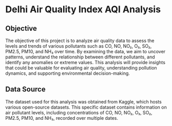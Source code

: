 # Delhi Air Quality Index AQI Analysis

## Objective
The objective of this project is to analyze air quality data to assess 
the levels and trends of various pollutants such as CO, NO, NO₂, O₃, SO₂, PM2.5, 
PM10, and NH₃ over time. By examining the data, we aim to uncover patterns, 
understand the relationship between different pollutants, and identify any 
anomalies or extreme values. This analysis will provide insights that could be 
valuable for evaluating air quality, understanding pollution dynamics, and 
supporting environmental decision-making.

## Data Source
The dataset used for this analysis was obtained from Kaggle, 
which hosts various open-source datasets. This specific dataset contains 
information on air pollutant levels, including concentrations of CO, NO, NO₂, 
O₃, SO₂, PM2.5, PM10, and NH₃, recorded over multiple dates.
